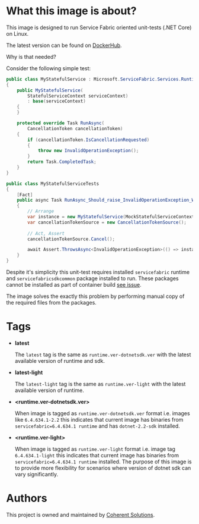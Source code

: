 # What this image is about?

This image is designed to run Service Fabric oriented unit-tests (.NET Core) on Linux.

The latest version can be found on [DockerHub](https://hub.docker.com/r/coherentsolutions/service-fabric-run-tests/). 

Why is that needed?

Consider the following simple test:

``` csharp
public class MyStatefulService : Microsoft.ServiceFabric.Services.Runtime.StatefulService
{
    public MyStatefulService(
        StatefulServiceContext serviceContext)
        : base(serviceContext)
    {
    }

    protected override Task RunAsync(
        CancellationToken cancellationToken)
    {
        if (cancellationToken.IsCancellationRequested)
        {
            throw new InvalidOperationException();
        }
        return Task.CompletedTask;
    }
}

public class MyStatefulServiceTests
{
    [Fact]
    public async Task RunAsync_Should_raise_InvalidOperationException_When_CancellationToken_is_cancelled()
    {
        // Arrange
        var instance = new MyStatefulService(MockStatefulServiceContextFactory.Default);
        var cancellationTokenSource = new CancellationTokenSource();
        
        // Act, Assert
        cancellationTokenSource.Cancel();

        await Assert.ThrowsAsync<InvalidOperationException>(() => instance.InvokeRunAsync(cancellationTokenSource.Token));
    }
}
```

Despite it's simplicity this unit-test requires installed `servicefabric` runtime and `servicefabricsdkcommon` package installed to run. These packages cannot be installed as part of container build [see issue](https://github.com/Azure/service-fabric-issues/issues/1226).

The image solves the exactly this problem by performing manual copy of the required files from the packages.

# Tags

* **latest**

    The `latest` tag is the same as `runtime.ver-dotnetsdk.ver` with the latest available version of runtime and sdk.
* **latest-light**

    The `latest-light` tag is the same as `runtime.ver-light` with the latest available version of runtime.
* **<runtime.ver-dotnetsdk.ver>**

    When image is tagged as `runtime.ver-dotnetsdk.ver` format i.e. images like `6.4.634.1-2.2` this indicates that current image has binaries from `servicefabric=6.4.634.1 runtime` and has `dotnet-2.2-sdk` installed.
* **<runtime.ver-light>**

    When image is tagged as `runtime.ver-light` format i.e. image tag `6.4.634.1-light` this indicates that current image has binaries from `servicefabric=6.4.634.1 runtime` installed. The purpose of this image is to provide more flexibility for scenarios where version of dotnet sdk can vary significantly.
    
# Authors

This project is owned and maintained by [Coherent Solutions][1].

[1]:  https://www.coherentsolutions.com/ "Coherent Solutions Inc."
